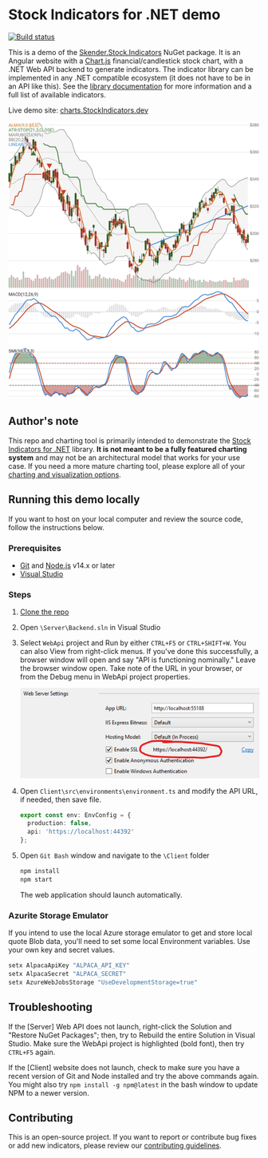 # Stock Indicators for .NET demo

[![Build status](https://dev.azure.com/skender/Stock.Indicators/_apis/build/status/Stock.Charts)](https://dev.azure.com/skender/Stock.Indicators/_build/latest?definitionId=23)

This is a demo of the [Skender.Stock.Indicators](https://www.nuget.org/packages/Skender.Stock.Indicators) NuGet package.  It is an Angular website with a [Chart.js](https://github.com/chartjs/chartjs-chart-financial) financial/candlestick stock chart, with a .NET Web API backend to generate indicators.  The indicator library can be implemented in any .NET compatible ecosystem (it does not have to be in an API like this).  See the [library documentation](https://dotnet.stockindicators.dev) for more information and a full list of available indicators.

Live demo site: [charts.StockIndicators.dev](https://charts.stockindicators.dev/)

![image](https://raw.githubusercontent.com/DaveSkender/Stock.Indicators/main/docs/examples.webp)

## Author's note

This repo and charting tool is primarily intended to demonstrate the [Stock Indicators for .NET](https://dotnet.stockindicators.dev) library.  **It is not meant to be a fully featured charting system** and may not be an architectural model that works for your use case.  If you need a more mature charting tool, please explore all of your [charting and visualization options](https://github.com/DaveSkender/Stock.Indicators/discussions/430).

## Running this demo locally

If you want to host on your local computer and review the source code, follow the instructions below.

### Prerequisites

- [Git](https://git-scm.com/) and [Node.js](https://nodejs.org/) v14.x or later
- [Visual Studio](http://visualstudio.com)

### Steps

1. [Clone the repo](https://help.github.com/en/github/creating-cloning-and-archiving-repositories/cloning-a-repository)

2. Open `\Server\Backend.sln` in Visual Studio

3. Select `WebApi` project and Run by either `CTRL+F5` or `CTRL+SHIFT+W`.  You can also View from right-click menus.  If you've done this successfully, a browser window will open and say "API is functioning nominally."  Leave the browser window open.  Take note of the URL in your browser, or from the Debug menu in WebApi project properties.

    ![WebApi Properties ><](Client/src/assets/server-port.png)

4. Open `Client\src\environments\environment.ts` and modify the API URL, if needed, then save file.

    ```ts
    export const env: EnvConfig = {
      production: false,
      api: 'https://localhost:44392'
    };
    ```

5. Open `Git Bash` window and navigate to the `\Client` folder

    ``` bash
    npm install
    npm start
    ```

    The web application should launch automatically.

### Azurite Storage Emulator

If you intend to use the local Azure storage emulator to get and store local quote Blob data, you'll need to set some local Environment variables.  Use your own key and secret values.

``` bash
setx AlpacaApiKey "ALPACA_API_KEY"
setx AlpacaSecret "ALPACA_SECRET"
setx AzureWebJobsStorage "UseDevelopmentStorage=true"
```

## Troubleshooting

If the [Server] Web API does not launch, right-click the Solution and "Restore NuGet Packages"; then, try to Rebuild the entire Solution in Visual Studio.  Make sure the WebApi project is highlighted (bold font), then try `CTRL+F5` again.

If the [Client] website does not launch, check to make sure you have a recent version of Git and Node installed and try the above commands again.  You might also try `npm install -g npm@latest` in the bash window to update NPM to a newer version.

## Contributing

This is an open-source project.  If you want to report or contribute bug fixes or add new indicators, please review our [contributing guidelines](docs/CONTRIBUTING.md).
